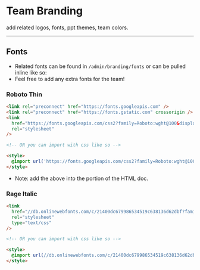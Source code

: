 # Team Branding

add related logos, fonts, ppt themes, team colors.

---

## Fonts

- Related fonts can be found in `/admin/branding/fonts` or can be pulled inline like so:
- Feel free to add any extra fonts for the team!

### Roboto Thin

```html
<link rel="preconnect" href="https://fonts.googleapis.com" />
<link rel="preconnect" href="https://fonts.gstatic.com" crossorigin />
<link
  href="https://fonts.googleapis.com/css2?family=Roboto:wght@100&display=swap"
  rel="stylesheet"
/>

<!-- OR you can import with css like so -->

<style>
  @import url('https://fonts.googleapis.com/css2?family=Roboto:wght@100&display=swap');
</style>
```

- Note: add the above into the <head> portion of the HTML doc.

### Rage Italic

```html
<link
  href="//db.onlinewebfonts.com/c/21400dc679986534519c638136d62dbf?family=Rage+Italic"
  rel="stylesheet"
  type="text/css"
/>

<!-- OR you can import with css like so -->

<style>
  @import url(//db.onlinewebfonts.com/c/21400dc679986534519c638136d62dbf?family=Rage+Italic);
</style>
```
